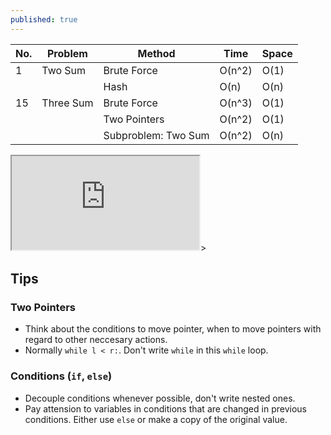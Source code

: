 ```yaml
---
published: true
---
```

|No.|Problem|Method|Time|Space|
|--|--|--|--|--|
|1|Two Sum|Brute Force|O(n^2)|O(1)|
| |       |Hash|O(n)|O(n)|
|15|Three Sum|Brute Force|O(n^3)|O(1)|
|  |         |Two Pointers|O(n^2)|O(1)|
|  |         |Subproblem: Two Sum|O(n^2)|O(n)|

<style>
.responsive-wrap iframe{ max-width: 100%;}
</style>
<div class="responsive-wrap">
<!-- this is the embed code provided by Google -->
  <iframe src="https://docs.google.com/spreadsheets/d/e/2PACX-1vQlRM5BIDR8izWHu5f9FSSrGiPZ8NTQHYFdEV1iUc7tJCt7ABeXEnEi8KzDtzEKmbliFzFG_44Fxdti/pubhtml?gid=0&amp;single=true&amp;widget=true&amp;headers=true"></iframe>>
<!-- Google embed ends -->
</div>


## Tips
### Two Pointers
- Think about the conditions to move pointer, when to move pointers with regard to other neccesary actions.
- Normally `while l < r:`. Don't write `while` in this `while` loop.

### Conditions (`if`, `else`)
- Decouple conditions whenever possible, don't write nested ones.
- Pay attension to variables in conditions that are changed in previous conditions. Either use `else` or make a copy of the original value.
